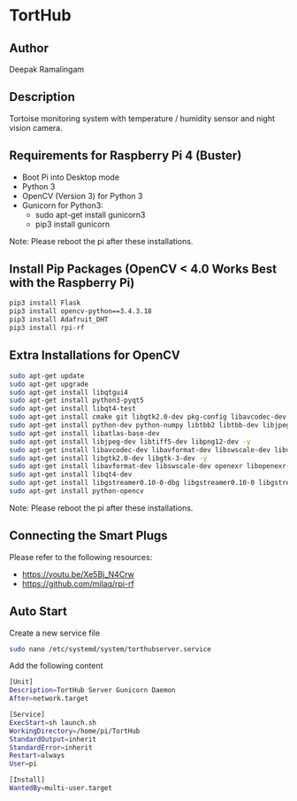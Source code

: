 # TortHub
## Author
Deepak Ramalingam

## Description
Tortoise monitoring system with temperature / humidity sensor and night vision camera.

## Requirements for Raspberry Pi 4 (Buster)
* Boot Pi into Desktop mode
* Python 3
* OpenCV (Version 3) for Python 3
* Gunicorn for Python3:
  * sudo apt-get install gunicorn3
  * pip3 install gunicorn

Note: Please reboot the pi after these installations.

## Install Pip Packages (OpenCV < 4.0 Works Best with the Raspberry Pi)
```sh
pip3 install Flask
pip3 install opencv-python==3.4.3.18
pip3 install Adafruit_DHT
pip3 install rpi-rf
```

## Extra Installations for OpenCV
```sh
sudo apt-get update
sudo apt-get upgrade
sudo apt-get install libqtgui4
sudo apt-get install python3-pyqt5
sudo apt-get install libqt4-test
sudo apt-get install cmake git libgtk2.0-dev pkg-config libavcodec-dev
sudo apt-get install python-dev python-numpy libtbb2 libtbb-dev libjpeg-dev libpng-dev libtiff-dev libjasper-dev libdc1394-22-dev
sudo apt-get install libatlas-base-dev
sudo apt-get install libjpeg-dev libtiff5-dev libpng12-dev -y
sudo apt-get install libavcodec-dev libavformat-dev libswscale-dev libv4l-dev -y
sudo apt-get install libgtk2.0-dev libgtk-3-dev -y
sudo apt-get install libavformat-dev libswscale-dev openexr libopenexr-dev
sudo apt-get install libqt4-dev
sudo apt-get install libgstreamer0.10-0-dbg libgstreamer0.10-0 libgstreamer0.10-dev libgstreamer-plugins-base0.10-dev
sudo apt-get install python-opencv
```

Note: Please reboot the pi after these installations.

## Connecting the Smart Plugs
Please refer to the following resources:
* https://youtu.be/Xe5Bj_N4Crw
* https://github.com/milaq/rpi-rf

## Auto Start
Create a new service file
```sh
sudo nano /etc/systemd/system/torthubserver.service
```

Add the following content
```sh
[Unit]
Description=TortHub Server Gunicorn Daemon
After=network.target

[Service]
ExecStart=sh launch.sh
WorkingDirectory=/home/pi/TortHub
StandardOutput=inherit
StandardError=inherit
Restart=always
User=pi

[Install]
WantedBy=multi-user.target
```
